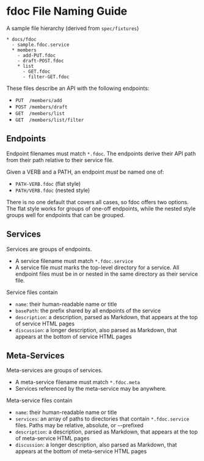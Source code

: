 # fdoc File Naming Guide

A sample file hierarchy (derived from `spec/fixtures`)

    * docs/fdoc
      - sample.fdoc.service
      * members
        - add-PUT.fdoc
        - draft-POST.fdoc
        * list
          - GET.fdoc
          - filter-GET.fdoc

These files describe an API with the following endpoints:

- `PUT  /members/add`
- `POST /members/draft`
- `GET  /members/list`
- `GET  /members/list/filter`

## Endpoints

Endpoint filenames must match `*.fdoc`. The endpoints derive their API path from their path relative to their service file.

Given a VERB and a PATH, an endpoint *must* be named one of:

- `PATH-VERB.fdoc` (flat style) 
- `PATH/VERB.fdoc` (nested style)

There is no one default that covers all cases, so fdoc offers two options. The flat style works for groups of one-off endpoints, while the nested style groups well for endpoints that can be grouped.

## Services

Services are groups of endpoints.

- A service filename must match `*.fdoc.service`
- A service file *must* marks the top-level directory for a service. All endpoint files must be in or nested in the same directory as their service file.

Service files contain

- `name`: their human-readable name or title
- `basePath`: the prefix shared by all endpoints of the service
- `description`: a description, parsed as Markdown, that appears at the top of service HTML pages
- `discussion`: a longer description, also parsed as Markdown, that appears at the bottom of service HTML pages

## Meta-Services

Meta-services are groups of services.

- A meta-service filename must match `*.fdoc.meta`
- Services referenced by the meta-service may be anywhere.

Meta-service files contain

- `name`: their human-readable name or title
- `services`: an array of paths to directories that contain `*.fdoc.service` files. Paths may be relative, absolute, or `~`-prefixed
- `description`: a description, parsed as Markdown, that appears at the top of meta-service HTML pages
- `discussion`: a longer description, also parsed as Markdown, that appears at the bottom of meta-service HTML pages